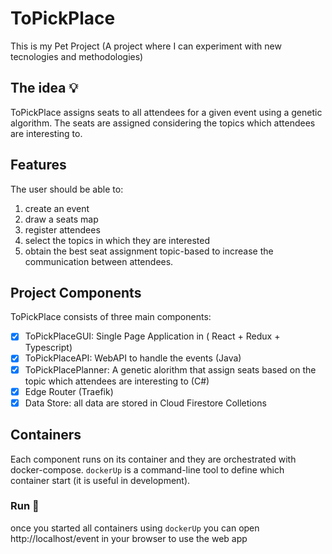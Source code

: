 # ToPickPlace
This is my Pet Project (A project where I can experiment with new tecnologies and methodologies)

## The idea :bulb:
ToPickPlace assigns seats to all attendees for a given event using a genetic algorithm.
The seats are assigned considering the topics which attendees are interesting to.

## Features
The user should be able to:
1. create an event
2. draw a seats map 
2. register attendees
3. select the topics in which they are interested
4. obtain the best seat assignment topic-based to increase the communication between attendees.

## Project Components
ToPickPlace consists of three main components:
- [x] ToPickPlaceGUI: Single Page Application in ( React + Redux + Typescript)
- [x] ToPickPlaceAPI: WebAPI to handle the events (Java)
- [x] ToPickPlacePlanner: A genetic alorithm that assign seats based on the topic which attendees are interesting to (C#)
- [x] Edge Router (Traefik)
- [x] Data Store: all data are stored in Cloud Firestore Colletions 

## Containers
Each component runs on its container and they are orchestrated with  docker-compose.
 ```dockerUp``` is a command-line tool to define which container start (it is useful in development).

### Run :running:
once you started all containers using ```dockerUp``` you can open
http://localhost/event in your browser to use the web app
